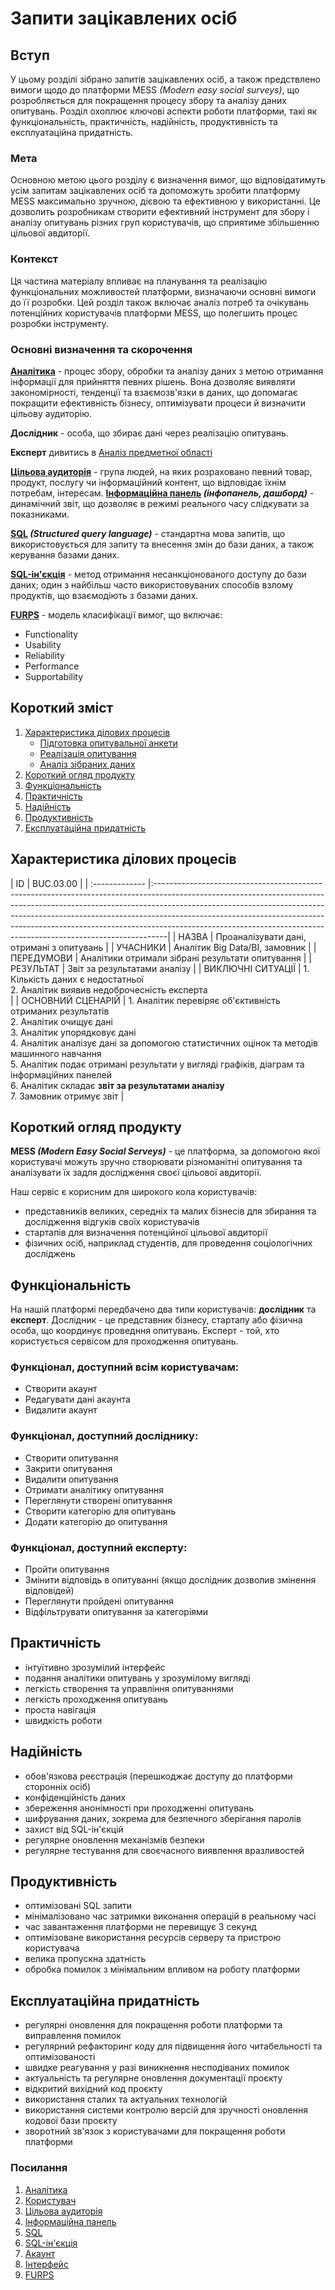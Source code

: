 # Запити зацікавлених осіб

## Вступ

У цьому розділі зібрано запитів зацікавлених осіб, а також предствлено вимоги щодо до платформи MESS *(Modern easy social surveys)*, що розробляється для покращення процесу збору та аналізу даних опитувань.
Розділ охоплює ключові аспекти роботи платформи, такі як функціональність, практичність, надійність, продуктивність та експлуатаційна придатність.

### Мета 

Основною метою цього розділу є визначення вимог, що відповідатимуть усім запитам зацікавлених осіб та допоможуть зробити платформу MESS максимально зручною, дієвою та ефективною у використанні. Це дозволить розробникам створити ефективний інструмент для збору і аналізу опитувань різних груп користувачів, що сприятиме збільшенню цільової авдиторії.

### Контекст

Ця частина матеріалу впливає на планування та реалізацію функціональних можливостей платформи, визначаючи основні вимоги до її розробки. 
Цей розділ також включає аналіз потреб та очікувань потенційних користувачів платформи MESS, що полегшить процес розробки інструменту.


### Основні визначення та скорочення

**[Аналітика](https://web-promo.ua/ua/blog/analityka-ta-zvitnist-shho-cze-take-i-yaka-mizh-nymy-riznyczya/)** - процес збору, обробки та аналізу даних з метою отримання інформації для прийняття певних рішень. Вона дозволяє виявляти закономірності, тенденції та взаємозв'язки в даних, що допомагає покращити ефективність бізнесу, оптимізувати процеси й визначити цільову аудиторію.

**Дослідник** - особа, що збирає дані через реалізацію опитувань.

**Експерт** дивитись в [Аналіз предметної області](./state-of-the-art.md) 

**[Цільова аудиторія](https://uk.wikipedia.org/wiki/%D0%A6%D1%96%D0%BB%D1%8C%D0%BE%D0%B2%D0%B0_%D0%B0%D1%83%D0%B4%D0%B8%D1%82%D0%BE%D1%80%D1%96%D1%8F)** - група людей, на яких розраховано певний товар, продукт, послугу чи інформаційний контент, що відповідає їхнім потребам, інтересам.
**[Інформаційна панель](https://uk.wikipedia.org/wiki/%D0%86%D0%BD%D1%84%D0%BE%D1%80%D0%BC%D0%B0%D1%86%D1%96%D0%B9%D0%BD%D0%B0_%D0%BF%D0%B0%D0%BD%D0%B5%D0%BB%D1%8C) _(інфопанель, дашборд)_** - динамічний звіт, що дозволяє в режимі реального часу слідкувати за показниками.

**[SQL](https://acode.com.ua/sql-intro/) *(Structured query language)*** - стандартна мова запитів, що використовується для запиту та внесення змін до бази даних, а також керування базами даних.

**[SQL-ін'єкція](https://training.qatestlab.com/blog/technical-articles/security-testing-sql-injection/)** - метод отримання несанкціонованого доступу до бази даних; один з найбільш часто використовуваних способів взлому продуктів, що взаємодіють з базами даних.

**[FURPS](https://uk.wikipedia.org/wiki/FURPS)** - модель класифікації вимог, що включає:
- Functionality
- Usability
- Reliability
- Performance
- Supportability


## Короткий зміст

1. [Характеристика ділових процесів](#BusinessProcessDescription)
    - [Підготовка опитувальної анкети](#BUC.01.00)
    - [Реалізація опитування](#BUC.02.00)
    - [Аналіз зібраних даних](#BUC.03.00)
2. [Короткий огляд продукту](#description)
3. [Функціональність](#functionality)
4. [Практичність](#usability)
5. [Надійність](#reliability)
6. [Продуктивність](#performance)
7. [Експлуатаційна придатність](#supportability)
<span id="BusinessProcessDescription"></span>
## Характеристика ділових процесів <a id="business-processes"></a>
<span id="BUC.03.00"></span>
| ID  | BUC.03.00                                                                                                                                                                                                                                                                                                                                                              |
| :------------- |:---------------------------------------------------------------------------------------------------------------------------------------------------------------------------------------------------------------------------------------------------------------------------------------------------------------------------------------------------------------------------------------------------------|
| НАЗВА | Проаналізувати дані, отримані з опитувань                                                                                                                                                                                                                                                                                                                                                                |
| УЧАСНИКИ | Аналітик Big Data/BI, замовник                                                                                                                                                                                                                                                                                                                                                                          |
| ПЕРЕДУМОВИ | Аналітики отримали зібрані результати опитування                                                                                                                                                                                                                                                                                                                                                         |
| РЕЗУЛЬТАТ | Звіт за результатами аналізу                                                                                                                                                                                                                                                                                                                                                                             |
| ВИКЛЮЧНІ СИТУАЦІЇ | 1. Кількість даних є недостатньої<br/>2. Аналітик виявив недоброчесність експерта<br/>                                                                                                                                                                                                                                                                                                                   |
| ОСНОВНИЙ СЦЕНАРІЙ | 1. Аналітик перевіряє об'єктивність отриманих результатів<br/>2. Аналітик очищує дані<br/>3. Аналітик упорядковує дані<br/>4. Аналітик аналізує дані за допомогою статистичних оцінок та методів машинного навчання<br/>5. Аналітик подає отримані результати у вигляді графіків, діаграм та інформаційних панелей<br/>6. Аналітик складає **звіт за результатами аналізу**<br/>7. Замовник отримує звіт |
## Короткий огляд продукту <a id="description"></a>
**MESS _(Modern Easy Social Serveys)_** - це платформа, за допомогою якої користувачі можуть зручно створювати різноманітні опитування та аналізувати їх задля дослідження своєї цільової авдиторії.

Наш сервіс є корисним для широкого кола користувачів:
+ представників великих, середніх та малих бізнесів для збирання та дослідження відгуків своїх користувачів
+ стартапів для визначення потенційної цільової авдиторії
+ фізичних осіб, наприклад студентів, для проведення соціологічних досліджень

## Функціональність <a id="functionality"></a>
На нашій платформі передбачено два типи користувачів: **дослідник** та **експерт**. Дослідник - це представник бізнесу, стартапу або фізична особа, що координує проведння опитувань. Експерт - той, хто користується сервісом для проходження опитувань.

### Функціонал, доступний всім користувачам:
+ Створити акаунт
+ Редагувати дані акаунта
+ Видалити акаунт

### Функціонал, доступний досліднику:
+ Створити опитування
+ Закрити опитування
+ Видалити опитування
+ Отримати аналітику опитування
+ Переглянути створені опитування
+ Створити категорію для опитувань
+ Додати категорію до опитування

### Функціонал, доступний експерту:
+ Пройти опитування
+ Змінити відповідь в опитуванні (якщо дослідник дозволив змінення відповідей)
+ Переглянути пройдені опитування
+ Відфільтрувати опитування за категоріями

## Практичність <a id="usability"></a>
+ інтуїтивно зрозумілий інтерфейс
+ подання аналітики опитувань у зрозумілому вигляді
+ легкість створення та управління опитуваннями
+ легкість проходження опитувань
+ проста навігація
+ швидкість роботи

## Надійність <a id="reliability"></a>
+ обов'язкова реєстрація (перешкоджає доступу до платформи сторонніх осіб)
+ конфіденційність даних
+ збереження анонімності при проходженні опитувань
+ шифрування даних, зокрема для безпечного зберігання паролів
+ захист від SQL-ін'єкцій
+ регулярне оновлення механізмів безпеки
+ регулярне тестування для своєчасного виявлення вразливостей

## Продуктивність <a id="performance"></a>
+ оптимізовані SQL запити
+ мінімалізовано час затримки виконання операцій в реальному часі
+ час завантаження платформи не перевищує 3 секунд
+ оптимізоване використання ресурсів серверу та пристрою користувача
+ велика пропускна здатність
+ обробка помилок з мінімальним впливом на роботу платформи

## Експлуатаційна придатність <a id="supportability"></a>
+ регулярні оновлення для покращення роботи платформи та виправлення помилок
+ регулярний рефакторинг коду для підвищення його читабельності та оптимізованості
+ швидке реагування у разі виникнення несподіваних помилок
+ актуальність та регулярне оновлення документації проєкту
+ відкритий вихідний код проєкту
+ використання сталих та актуальних технологій
+ використання системи контролю версій для зручності оновлення кодової бази проєкту
+ зворотний зв'язок з користувачами для покращення роботи платформи



### Посилання

1. [Аналітика](https://web-promo.ua/ua/blog/analityka-ta-zvitnist-shho-cze-take-i-yaka-mizh-nymy-riznyczya/)
2. [Користувач](https://uk.wikipedia.org/wiki/%D0%9A%D0%BE%D1%80%D0%B8%D1%81%D1%82%D1%83%D0%B2%D0%B0%D1%87_(%D1%96%D0%BD%D1%84%D0%BE%D1%80%D0%BC%D0%B0%D1%82%D0%B8%D0%BA%D0%B0))
3. [Цільова аудиторія](https://uk.wikipedia.org/wiki/%D0%A6%D1%96%D0%BB%D1%8C%D0%BE%D0%B2%D0%B0_%D0%B0%D1%83%D0%B4%D0%B8%D1%82%D0%BE%D1%80%D1%96%D1%8F)
4. [Інформаційна панель](https://uk.wikipedia.org/wiki/%D0%86%D0%BD%D1%84%D0%BE%D1%80%D0%BC%D0%B0%D1%86%D1%96%D0%B9%D0%BD%D0%B0_%D0%BF%D0%B0%D0%BD%D0%B5%D0%BB%D1%8C)
5. [SQL](https://acode.com.ua/sql-intro/)
6. [SQL-ін'єкція](https://training.qatestlab.com/blog/technical-articles/security-testing-sql-injection/)
7. [Акаунт](https://vue.gov.ua/%D0%90%D0%BA%D0%B0%D1%83%D0%BD%D1%82)
8. [Інтерфейс](https://sven.ua/ua/service/glossary/ukr/11/)
9. [FURPS](https://uk.wikipedia.org/wiki/FURPS)